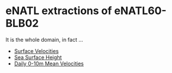 # eNATL extractions of eNATL60-BLB02

It is the whole domain, in fact ...

   - [Surface Velocities](../items/eNATL60-BLB002-SSU-SSV.md)
   - [Sea Surface Height](../items/eNATL60-BLB002-SSH.md)
   - [Daily 0-10m Mean Velocities](../items/eNATL60-BLB002-1d-UV-mean-0-10m.md)
